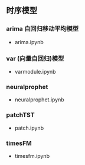 ## 时序模型
### arima 自回归移动平均模型
* arima.ipynb
### var (向量自回归)模型
* varmodule.ipynb
### neuralprophet 
* neuralprophet.ipynb
### patchTST 
* patch.ipynb
### timesFM
* timesfm.ipynb
